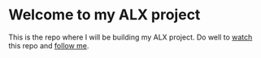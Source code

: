 # Welcome to my ALX project
This is the repo where I will be building my ALX project. Do well to [watch](https://docs.github.com/en/get-started/quickstart/be-social#watching-a-repository) this repo and [follow me](https://docs.github.com/en/get-started/quickstart/be-social#watching-a-repository).
